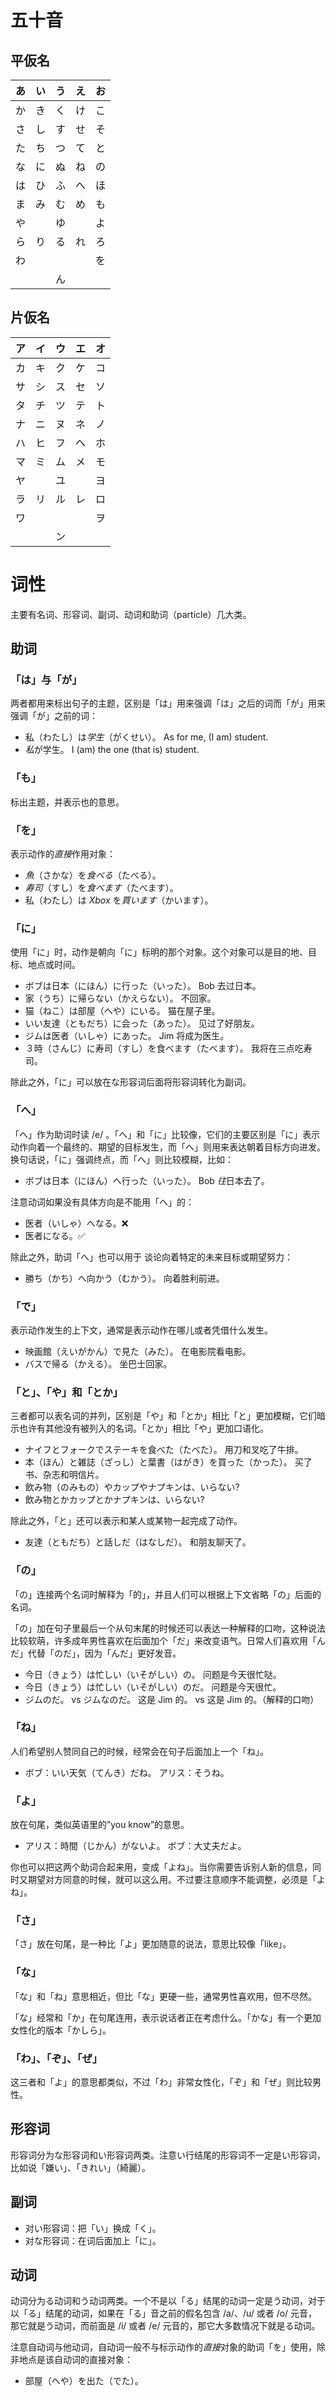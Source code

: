 # 五十音

## 平仮名

| あ | い | う | え | お |
|----|----|----|----|----|
| か | き | く | け | こ |
| さ | し | す | せ | そ |
| た | ち | つ | て | と |
| な | に | ぬ | ね | の |
| は | ひ | ふ | へ | ほ |
| ま | み | む | め | も |
| や |    | ゆ |    | よ |
| ら | り | る | れ | ろ |
| わ |    |    |    | を |
|    |    | ん |    |    |

## 片仮名

| ア | イ | ウ | エ | オ |
|----|----|----|----|----|
| カ | キ | ク | ケ | コ |
| サ | シ | ス | セ | ソ |
| タ | チ | ツ | テ | ト |
| ナ | ニ | ヌ | ネ | ノ |
| ハ | ヒ | フ | ヘ | ホ |
| マ | ミ | ム | メ | モ |
| ヤ |    | ユ |    | ヨ |
| ラ | リ | ル | レ | ロ |
| ワ |    |    |    | ヲ |
|    |    | ン |    |    |

# 词性

主要有名词、形容词、副词、动词和助词（particle）几大类。

## 助词

### 「は」与「が」

两者都用来标出句子的主题，区别是「は」用来强调「は」之后的词而「が」用来强调「が」之前的词：

- 私（わたし）は*学生*（がくせい）。
    As for me, (I am) student.
- *私*が学生。
    I (am) the one (that is) student.

### 「も」

标出主题，并表示也的意思。

### 「を」

表示动作的*直接*作用对象：

- *魚*（さかな）を*食べる*（たべる）。
- *寿司*（すし）を*食べます*（たべます）。
- 私（わたし）は *Xbox* を*買います*（かいます）。

### 「に」

使用「に」时，动作是朝向「に」标明的那个对象。这个对象可以是目的地、目标、地点或时间。

- ボブは日本（にほん）に行った（いった）。
    Bob 去过日本。
- 家（うち）に帰らない（かえらない）。
    不回家。
- 猫（ねこ）は部屋（へや）にいる。
    猫在屋子里。
- いい友達（ともだち）に会った（あった）。
    ⻅过了好朋友。
- ジムは医者（いしゃ）にあった。
    Jim 将成为医生。
- ３時（さんじ）に寿司（すし）を食べます（たべます）。
    我将在三点吃寿司。
    
除此之外，「に」可以放在な形容词后面将形容词转化为副词。

### 「へ」

「へ」作为助词时读 /e/ 。「へ」和「に」比较像，它们的主要区别是「に」表示动作向着一个最终的、期望的目标发生，而「へ」则用来表达朝着目标方向进发。换句话说，「に」强调终点，而「へ」则比较模糊，比如：

- ボブは日本（にほん）へ行った（いった）。
    Bob *往*日本去了。
    
注意动词如果没有具体方向是不能用「へ」的：

- 医者（いしゃ）へなる。❌
- 医者になる。✅

除此之外，助词「へ」也可以用于 谈论向着特定的未来目标或期望努力：

- 勝ち（かち）へ向かう（むかう）。
    向着胜利前进。

### 「で」

表示动作发生的上下文，通常是表示动作在哪儿或者凭借什么发生。

- 映画館（えいがかん）で見た（みた）。
    在电影院看电影。
- バスで帰る（かえる）。
    坐巴士回家。

### 「と」、「や」和「とか」

三者都可以表名词的并列，区别是「や」和「とか」相比「と」更加模糊，它们暗示也许有其他没有被列入的名词。「とか」相比「や」更加口语化。

- ナイフとフォークでステーキを⻝べた（たべた）。
    用刀和叉吃了牛排。
- 本（ほん）と雑誌（ざっし）と葉書（はがき）を買った（かった）。
    买了书、杂志和明信片。
- 飲み物（のみもの）やカップやナプキンは、いらない?
- 飲み物とかカップとかナプキンは、いらない?

除此之外，「と」还可以表示和某人或某物一起完成了动作。

- 友達（ともだち）と話しだ（はなしだ）。
    和朋友聊天了。
    
### 「の」

「の」连接两个名词时解释为「的」，并且人们可以根据上下文省略「の」后面的名词。

「の」加在句子里最后一个从句末尾的时候还可以表达一种解释的口吻，这种说法比较软萌，许多成年男性喜欢在后面加个「だ」来改变语气。日常人们喜欢用「んだ」代替「のだ」，因为「んだ」更好发音。

- 今日（きょう）は忙しい（いそがしい）の。
    问题是今天很忙哒。
- 今日（きょう）は忙しい（いそがしい）のだ。
    问题是今天很忙。
- ジムのだ。 vs ジムなのだ。
    这是 Jim 的。 vs 这是 Jim 的。（解释的口吻）
    
### 「ね」

人们希望别人赞同自己的时候，经常会在句子后面加上一个「ね」。

- ボブ：いい天気（てんき）だね。
    アリス：そうね。
    
### 「よ」

放在句尾，类似英语里的”you know”的意思。

- アリス：時間（じかん）がないよ。
    ボブ：大丈夫だよ。
    
你也可以把这两个助词合起来用，变成「よね」。当你需要告诉别人新的信息，同时又期望对方同意的时候，就可以这么用。不过要注意顺序不能调整，必须是「よね」。

### 「さ」

「さ」放在句尾，是一种比「よ」更加随意的说法，意思比较像「like」。

### 「な」

「な」和「ね」意思相近，但比「な」更硬一些，通常男性喜欢用，但不尽然。

「な」经常和「か」在句尾连用，表示说话者正在考虑什么。「かな」有一个更加女性化的版本「かしら」。

### 「わ」、「ぞ」、「ぜ」

这三者和「よ」的意思都类似，不过「わ」非常女性化，「ぞ」和「ぜ」则比较男性。

## 形容词

形容词分为な形容词和い形容词两类。注意い行结尾的形容词不一定是い形容词，比如说「嫌い」、「きれい」（綺麗）。

## 副词

- 对い形容词：把「い」换成「く」。
- 对な形容词：在词后面加上「に」。

## 动词

动词分为る动词和う动词两类。一个不是以「る」结尾的动词一定是う动词，对于以「る」结尾的动词，如果在「る」音之前的假名包含 /a/、/u/ 或者 /o/ 元音，那它就是う动词，而前面是 /i/ 或者 /e/ 元音的，那它大多数情况下就是る动词。

注意自动词与他动词，自动词一般不与标示动作的*直接*对象的助词「を」使用，除非地点是该自动词的直接对象：

- 部屋（へや）を出た（でた）。